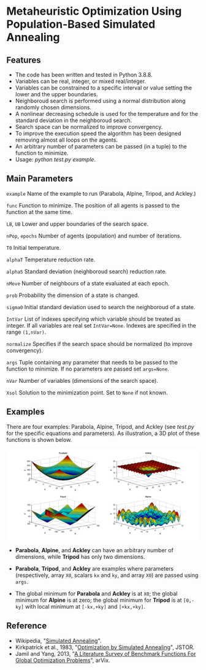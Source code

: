 # Metaheuristic Optimization Using Population-Based Simulated Annealing

## Features

- The code has been written and tested in Python 3.8.8.
- Variables can be real, integer, or mixed real/integer.
- Variables can be constrained to a specific interval or value setting the lower and the upper boundaries.  
- Neighboroud search is performed using a normal distribution along randomly chosen dimensions.
- A nonlinear decreasing schedule is used for the temperature and for the standard deviation in the neighboroud search.
- Search space can be normalized to improve convergency.
- To improve the execution speed the algorithm has been designed removing almost all loops on the agents.
- An arbitrary number of parameters can be passed (in a tuple) to the function to minimize.
- Usage: *python test.py example*.

## Main Parameters

`example` Name of the example to run (Parabola, Alpine, Tripod, and Ackley.)

`func` Function to minimize. The position of all agents is passed to the function at the same time.

`LB`, `UB` Lower and upper boundaries of the search space.

`nPop`, `epochs` Number of agents (population) and number of iterations.

`T0` Initial temperature.

`alphaT` Temperature reduction rate.

`alphaS` Standard deviation (neighboroud search) reduction rate.

`nMove` Number of neighbours of a state evaluated at each epoch.

`prob` Probability the dimension of a state is changed.

`sigma0` Initial standard deviation used to search the neighboroud of a state.

`IntVar` List of indexes specifying which variable should be treated as integer. If all variables are real set `IntVar=None`. Indexes are specified in the range `(1,nVar)`.

`normalize` Specifies if the search space should be normalized (to improve convergency).

`args` Tuple containing any parameter that needs to be passed to the function to minimize. If no parameters are passed set `args=None`.

`nVar` Number of variables (dimensions of the search space).

`Xsol` Solution to the minimization point. Set to `None` if not known.

## Examples

There are four examples: Parabola, Alpine, Tripod, and Ackley (see *test.py* for the specific equations and parameters). As illustration, a 3D plot of these functions is shown below.

![examples](examples.bmp)

- **Parabola**, **Alpine**, and **Ackley** can have an arbitrary number of dimensions, while **Tripod** has only two dimensions.

- **Parabola**, **Tripod**, and **Ackley** are examples where parameters (respectively, array `X0`, scalars `kx` and `ky`, and array `X0`) are passed using `args`.

- The global minimum for **Parabola** and **Ackley** is at `X0`; the global minimum for **Alpine** is at zero; the global minimum for **Tripod** is at `[0,-ky]` with local minimum at `[-kx,+ky]` and `[+kx,+ky]`.

## Reference

- Wikipedia, "[Simulated Annealing](https://en.wikipedia.org/wiki/Simulated_annealing)".
- Kirkpatrick et al., 1983, "[Optimization by Simulated Annealing](https://www.jstor.org/stable/1690046)", JSTOR.
- Jamil and Yang, 2013, "[A Literature Survey of Benchmark Functions For Global Optimization Problems](https://arxiv.org/abs/1308.4008)", arVix.
